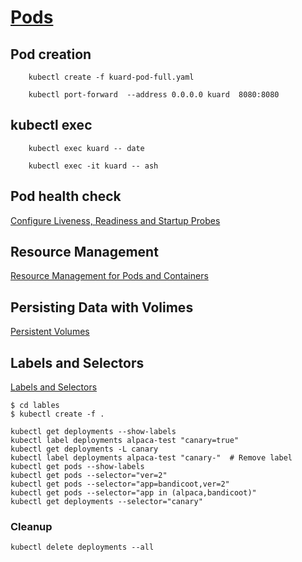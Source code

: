 # [Pods](https://cloud.google.com/kubernetes-engine/docs/concepts/pod)
## Pod creation 

```
    kubectl create -f kuard-pod-full.yaml

    kubectl port-forward  --address 0.0.0.0 kuard  8080:8080
```

## kubectl exec

```
    kubectl exec kuard -- date

    kubectl exec -it kuard -- ash
```
## Pod health check

[Configure Liveness, Readiness and Startup Probes](https://kubernetes.io/docs/tasks/configure-pod-container/configure-liveness-readiness-startup-probes/)



## Resource Management
[Resource Management for Pods and Containers
](https://kubernetes.io/docs/concepts/configuration/manage-resources-containers/)

 ## Persisting Data with Volimes
 [Persistent Volumes](https://kubernetes.io/docs/concepts/storage/persistent-volumes/)


## Labels and Selectors
[Labels and Selectors](https://kubernetes.io/docs/concepts/overview/working-with-objects/labels/) 

```
$ cd lables
$ kubectl create -f .
```

```
kubectl get deployments --show-labels
kubectl label deployments alpaca-test "canary=true"
kubectl get deployments -L canary
kubectl label deployments alpaca-test "canary-"  # Remove label
kubectl get pods --show-labels
kubectl get pods --selector="ver=2"
kubectl get pods --selector="app=bandicoot,ver=2"
kubectl get pods --selector="app in (alpaca,bandicoot)"
kubectl get deployments --selector="canary"
```
### Cleanup 

```
kubectl delete deployments --all
```